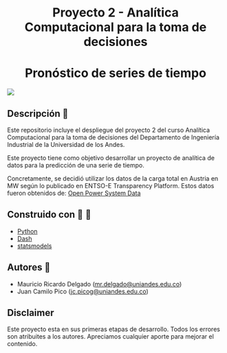<h1 align="center"> Proyecto 2 - Analítica Computacional para la toma de decisiones </h1>
<h1 align="center"> Pronóstico de series de tiempo </h1>
<p align="left">
   <img src="https://img.shields.io/badge/STATUS-EN%20DESAROLLO-green">
</p>

## Descripción 🚀
Este repositorio incluye el despliegue del proyecto 2 del curso Analítica Computacional para la toma de decisiones del Departamento de Ingeniería Industrial de la Universidad de los Andes.

Este proyecto tiene como objetivo desarrollar un proyecto de analítica de datos para la predicción de una serie de tiempo.

Concretamente, se decidió utilizar los datos de la carga total en Austria en MW según lo publicado en ENTSO-E Transparency Platform. Estos datos fueron obtenidos de: [Open Power System Data](https://data.open-power-system-data.org/time_series/2020-10-06)

## Construido con :wrench: :hammer:
* [Python](https://www.python.org)
* [Dash](https://dash.plotly.com)
* [statsmodels](https://www.statsmodels.org/stable/index.html)

## Autores :raised_hands:
* Mauricio Ricardo Delgado (<mr.delgado@uniandes.edu.co>)
* Juan Camilo Pico (<jc.picog@uniandes.edu.co>)

## Disclaimer
Este proyecto esta en sus primeras etapas de desarrollo. Todos los errores son atribuites a los autores. Apreciamos cualquier aporte para mejorar el contenido.
